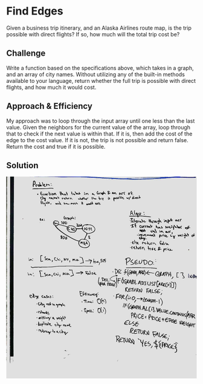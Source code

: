 # Find Edges
Given a business trip itinerary, and an Alaska Airlines route map, is the trip possible with direct flights? If so, how much will the total trip cost be?

## Challenge
Write a function based on the specifications above, which takes in a graph, and an array of city names. Without utilizing any of the built-in methods available to your language, return whether the full trip is possible with direct flights, and how much it would cost.

## Approach & Efficiency
My approach was to loop through the input array until one less than the last value. Given the neighbors for the current value of the array, loop through that to check if the next value is within that. If it is, then add the cost of the edge to the cost value. If it is not, the trip is not possible and return false. Return the cost and true if it is possible.


## Solution
![UML](../../../assets/GetEdges.JPG)
